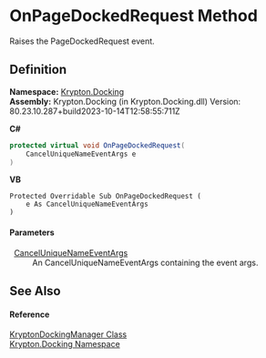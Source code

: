 # OnPageDockedRequest Method


Raises the PageDockedRequest event.



## Definition
**Namespace:** <a href="98399376-cf41-9454-4b4d-4fab2ca20bc7.md">Krypton.Docking</a>  
**Assembly:** Krypton.Docking (in Krypton.Docking.dll) Version: 80.23.10.287+build2023-10-14T12:58:55:711Z

**C#**
``` C#
protected virtual void OnPageDockedRequest(
	CancelUniqueNameEventArgs e
)
```
**VB**
``` VB
Protected Overridable Sub OnPageDockedRequest ( 
	e As CancelUniqueNameEventArgs
)
```



#### Parameters
<dl><dt>  <a href="52141e78-6b85-2f40-ee4f-bcf755cfe11f.md">CancelUniqueNameEventArgs</a></dt><dd>An CancelUniqueNameEventArgs containing the event args.</dd></dl>

## See Also


#### Reference
<a href="6c9c237d-95cb-a4ce-72c6-cd7684d3287e.md">KryptonDockingManager Class</a>  
<a href="98399376-cf41-9454-4b4d-4fab2ca20bc7.md">Krypton.Docking Namespace</a>  
